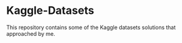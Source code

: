 # Kaggle-Datasets

This repository contains some of the Kaggle datasets solutions that approached by me.
